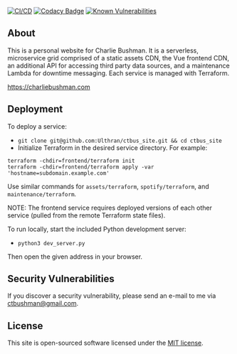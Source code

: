[![CI/CD](https://github.com/Ulthran/ctbus_site/actions/workflows/health-checks.yml/badge.svg)](https://github.com/Ulthran/ctbus_site/actions/workflows/health-checks.yml)
[![Codacy Badge](https://app.codacy.com/project/badge/Grade/07edb64af1c544439190dff82571e7a5)](https://app.codacy.com/gh/Ulthran/ctbus_site/dashboard?utm_source=gh&utm_medium=referral&utm_content=&utm_campaign=Badge_grade)
[![Known Vulnerabilities](https://snyk.io/test/github/Ulthran/ctbus_site/badge.svg)](https://snyk.io/test/github/Ulthran/ctbus_site)

## About

This is a personal website for Charlie Bushman. It is a serverless, microservice grid comprised of a static assets CDN, the Vue frontend CDN, an additional API for accessing third party data sources, and a maintenance Lambda for downtime messaging. Each service is managed with Terraform.

<https://charliebushman.com>

## Deployment

To deploy a service:

- `git clone git@github.com:Ulthran/ctbus_site.git && cd ctbus_site`
- Initialize Terraform in the desired service directory. For example:

```
terraform -chdir=frontend/terraform init
terraform -chdir=frontend/terraform apply -var 'hostname=subdomain.example.com'
```

Use similar commands for `assets/terraform`, `spotify/terraform`, and `maintenance/terraform`.

NOTE: The frontend service requires deployed versions of each other service (pulled from the remote Terraform state files).
  
To run locally, start the included Python development server:

- `python3 dev_server.py`

Then open the given address in your browser.

## Security Vulnerabilities

If you discover a security vulnerability, please send an e-mail to me via [ctbushman@gmail.com](mailto:ctbushman@gmail.com).

## License

This site is open-sourced software licensed under the [MIT license](https://opensource.org/licenses/MIT).
